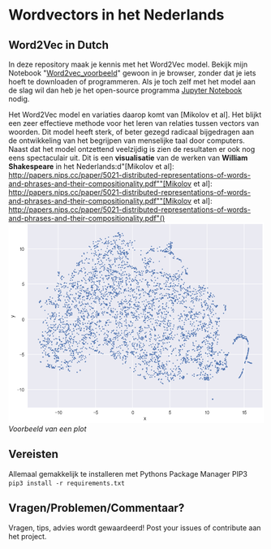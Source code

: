 Wordvectors in het Nederlands
=============
Word2Vec in Dutch
------------
In deze repository maak je kennis met het Word2Vec model. Bekijk mijn Notebook "[Word2vec_voorbeeld](https://github.com/victorr0/WordVectors/blob/master/Word2Vec_voorbeeld.ipynb)" gewoon in je browser, zonder dat je iets hoeft te downloaden of programmeren. Als je toch zelf met het model aan de slag wil dan heb je het open-source programma [Jupyter Notebook](http://jupyter.org/) nodig. 

Het Word2Vec model en variaties daarop komt van [Mikolov et al]. Het blijkt een zeer effectieve methode voor het leren van relaties tussen vectors van woorden. Dit model heeft sterk, of beter gezegd radicaal bijgedragen aan de ontwikkeling van het begrijpen van menselijke taal door computers. Naast dat het model ontzettend veelzijdig is zien de resultaten er ook nog eens spectaculair uit. Dit is een <b>visualisatie</b> van de werken van <strong>William Shakespeare</strong> in het Nederlands:d"[Mikolov et al]: http://papers.nips.cc/paper/5021-distributed-representations-of-words-and-phrases-and-their-compositionality.pdf""[Mikolov et al]: http://papers.nips.cc/paper/5021-distributed-representations-of-words-and-phrases-and-their-compositionality.pdf""[Mikolov et al]: http://papers.nips.cc/paper/5021-distributed-representations-of-words-and-phrases-and-their-compositionality.pdf"()
![Plot:](https://github.com/victorr0/WordVectors/blob/master/plot_voorbeeld.png "Voorbeeld T-SNE plot")
<i>Voorbeeld van een plot</i>

Vereisten
-----------------------

Allemaal gemakkelijk te installeren met Pythons Package Manager PIP3
<code> pip3 install -r requirements.txt</code>


Vragen/Problemen/Commentaar?
-----------------------
Vragen, tips, advies wordt gewaardeerd! 
Post your issues of contribute aan het project. 
